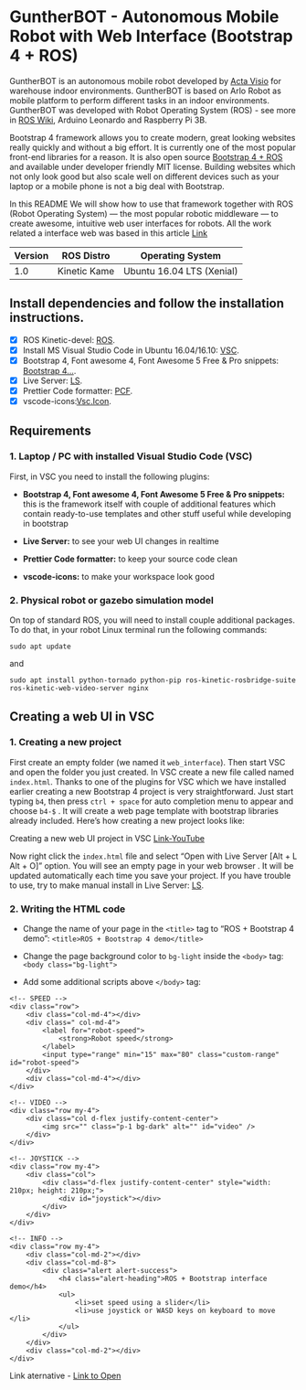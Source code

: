 # GuntherBOT - Autonomous Mobile Robot with Web Interface (Bootstrap 4 + ROS)

GuntherBOT is an autonomous mobile robot developed by [Acta Visio](http://www.acta-visio.com) for warehouse indoor environments. GuntherBOT is based on Arlo Robot as mobile platform to perform different tasks in an indoor environments. GuntherBOT was developed with Robot Operating System (ROS) - see more in [ROS Wiki](https://www.ros.org/), Arduino Leonardo and Raspberry Pi 3B. 

Bootstrap 4 framework allows you to create modern, great looking websites really quickly and without a big effort. It is currently one of the most popular front-end libraries for a reason. It is also open source [Bootstrap 4 + ROS](https://medium.com/husarion-blog/bootstrap-4-ros-creating-a-web-ui-for-your-robot-9a77a8e373f9) and available under developer friendly MIT license. Building websites which not only look good but also scale well on different devices such as your laptop or a mobile phone is not a big deal with Bootstrap.

In this README We will show how to use that framework together with ROS (Robot Operating System) — the most popular robotic middleware — to create awesome, intuitive web user interfaces for robots. All the work related a interface web was based in this article [Link](https://medium.com/husarion-blog/bootstrap-4-ros-creating-a-web-ui-for-your-robot-9a77a8e373f9)

Version | ROS Distro | Operating System
------------ | ------------- | ------------
1.0 | Kinetic Kame | Ubuntu 16.04 LTS (Xenial)

## Install dependencies and follow the installation instructions.

- [x] ROS Kinetic-devel: [ROS](http://wiki.ros.org/kinetic/Installation/Ubuntu).
- [x] Install MS Visual Studio Code in Ubuntu 16.04/16.10: [VSC](http://tipsonubuntu.com/2017/03/03/install-ms-visual-studio-code-ubuntu-16-0416-10/).
- [x] Bootstrap 4, Font awesome 4, Font Awesome 5 Free & Pro snippets: [Bootstrap 4...](https://marketplace.visualstudio.com/items?itemName=thekalinga.bootstrap4-vscode).
- [x] Live Server: [LS](https://marketplace.visualstudio.com/items?itemName=ritwickdey.LiveServer).
- [x] Prettier Code formatter: [PCF](https://marketplace.visualstudio.com/items?itemName=esbenp.prettier-vscode).
- [x] vscode-icons:[Vsc.Icon](https://marketplace.visualstudio.com/items?itemName=vscode-icons-team.vscode-icons).

## Requirements

### 1. Laptop / PC with installed Visual Studio Code (VSC)

First, in VSC you need to install the following plugins:

- **Bootstrap 4, Font awesome 4, Font Awesome 5 Free & Pro snippets:** this is the framework itself with couple of additional features which contain ready-to-use templates and other stuff useful while developing in bootstrap

- **Live Server:** to see your web UI changes in realtime

- **Prettier Code formatter:** to keep your source code clean

- **vscode-icons:** to make your workspace look good

### 2. Physical robot or gazebo simulation model

On top of standard ROS, you will need to install couple additional packages. To do that, in your robot Linux terminal run the following commands:

```
sudo apt update
```

and

```
sudo apt install python-tornado python-pip ros-kinetic-rosbridge-suite ros-kinetic-web-video-server nginx
```

## Creating a web UI in VSC

### 1. Creating a new project

First create an empty folder (we named it `web_interface`). Then start VSC and open the folder you just created. In VSC create a new file called named `index.html`. Thanks to one of the plugins for VSC which we have installed earlier creating a new Bootstrap 4 project is very straightforward. Just start typing `b4`, then press `ctrl + space` for auto completion menu to appear and choose `b4-$` . It will create a web page template with bootstrap libraries already included.
Here’s how creating a new project looks like:

Creating a new web UI project in VSC [Link-YouTube](https://www.youtube.com/watch?v=2PAQu0AnJ40)

Now right click the `index.html` file and select “Open with Live Server [Alt + L Alt + O]” option. You will see an empty page in your web browser . It will be updated automatically each time you save your project. If you have trouble to use, try to make manual install in Live Server: [LS](https://marketplace.visualstudio.com/items?itemName=ritwickdey.LiveServer).

### 2. Writing the HTML code

- Change the name of your page in the `<title>` tag to “ROS + Bootstrap 4 demo”: `<title>ROS + Bootstrap 4 demo</title>`

- Change the page background color to `bg-light` inside the `<body>` tag: `<body class="bg-light">`

- Add some additional scripts above `</body>` tag:

```
<!-- SPEED -->
<div class="row">
    <div class="col-md-4"></div>
    <div class=" col-md-4">
        <label for="robot-speed">
            <strong>Robot speed</strong>
        </label>
        <input type="range" min="15" max="80" class="custom-range" id="robot-speed">
    </div>
    <div class="col-md-4"></div>
</div>

<!-- VIDEO -->
<div class="row my-4">
    <div class="col d-flex justify-content-center">
        <img src="" class="p-1 bg-dark" alt="" id="video" />
    </div>
</div>

<!-- JOYSTICK -->
<div class="row my-4">
    <div class="col">
        <div class="d-flex justify-content-center" style="width: 210px; height: 210px;">
            <div id="joystick"></div>
        </div>
    </div>
</div>

<!-- INFO -->
<div class="row my-4">
    <div class="col-md-2"></div>
    <div class="col-md-8">
        <div class="alert alert-success">
            <h4 class="alert-heading">ROS + Bootstrap interface demo</h4>
            <ul>
                <li>set speed using a slider</li>
                <li>use joystick or WASD keys on keyboard to move </li>
            </ul>
        </div>
    </div>
    <div class="col-md-2"></div>
</div>
```

Link aternative - [Link to Open](https://gist.github.com/DominikN/52daa750c924b368fdacba621bfb975f#file-bootstrap-ros-demo-2-html)